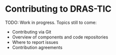 # Contributing to DRAS-TIC

TODO: Work in progress. Topics still to come:
* Contributing via Git
* Overview of components and code repositories
* Where to report issues
* Contribution agreements
